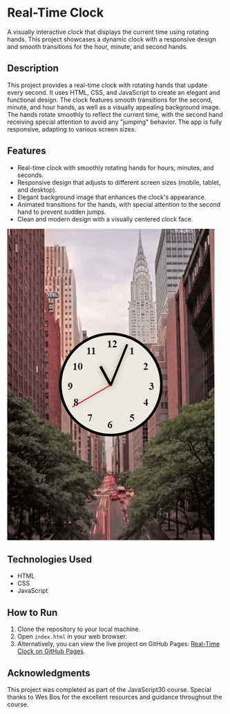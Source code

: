 # Real-Time Clock

A visually interactive clock that displays the current time using rotating hands. This project showcases a dynamic clock with a responsive design and smooth transitions for the hour, minute, and second hands.

## Description

This project provides a real-time clock with rotating hands that update every second. It uses HTML, CSS, and JavaScript to create an elegant and functional design. The clock features smooth transitions for the second, minute, and hour hands, as well as a visually appealing background image. The hands rotate smoothly to reflect the current time, with the second hand receiving special attention to avoid any "jumping" behavior. The app is fully responsive, adapting to various screen sizes.

## Features

- Real-time clock with smoothly rotating hands for hours, minutes, and seconds.
- Responsive design that adjusts to different screen sizes (mobile, tablet, and desktop).
- Elegant background image that enhances the clock's appearance.
- Animated transitions for the hands, with special attention to the second hand to prevent sudden jumps.
- Clean and modern design with a visually centered clock face.

![Clock Screenshot](screenshot/clock-screenshot.jpeg)

## Technologies Used

- HTML
- CSS
- JavaScript

## How to Run

1. Clone the repository to your local machine.
2. Open `index.html` in your web browser.
3. Alternatively, you can view the live project on GitHub Pages: [Real-Time Clock on GitHub Pages](https://deannamandarino.github.io/real-time-clock/).

## Acknowledgments

This project was completed as part of the JavaScript30 course. Special thanks to Wes Bos for the excellent resources and guidance throughout the course.